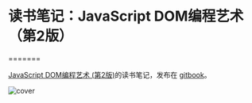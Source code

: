 # 读书笔记：JavaScript DOM编程艺术 （第2版）
=======

[JavaScript DOM编程艺术 (第2版)](http://book.douban.com/subject/6038371/)的读书笔记，发布在 [gitbook](https://isjia.gitbooks.io/notes-for-javascript-dom-2nd/content/)。

![cover](http://img3.douban.com/lpic/s4677623.jpg)
